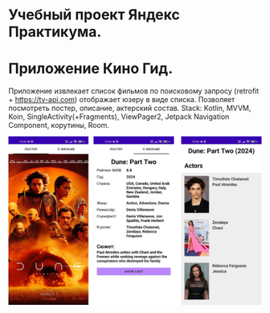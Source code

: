 # Учебный проект Яндекс Практикума.
# Приложение Кино Гид. 
Приложение извлекает список фильмов по поисковому запросу (retrofit + https://tv-api.com) отображает юзеру в виде списка. Позволяет посмотреть постер, описание, актерский состав.
Stack: Kotlin, MVVM, Koin, SingleActivity(+Fragments), ViewPager2, Jetpack Navigation Component, корутины, Room.

![alt text](https://github.com/AlexeyJarlax/Movie_guide/blob/master/app/src/main/res/drawable/readme.jpg)
